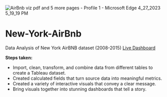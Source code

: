 ![AirBnb viz pdf and 5 more pages - Profile 1 - Microsoft​ Edge 4_27_2023 5_19_19 PM](https://user-images.githubusercontent.com/56348397/234930118-9795988f-5436-439d-b732-4bc92ac088b9.png)

# New-York-AirBnb
Data Analysis of New York AirBNB dataset (2008-2015)
[Live Dashboard](https://public.tableau.com/app/profile/delight.ogwor/viz/AirbnbDashboard_16826139060730/NYAirbnb)

**Steps taken:**

- Import, clean, transform, and combine data from different tables to create a Tableau dataset.
- Created calculated fields that turn source data into meaningful metrics.
- Created a variety of interactive visuals that convey a clear message.
- Bring visuals together into stunning dashboards that tell a story.
